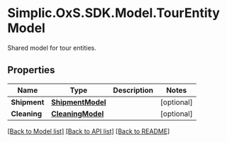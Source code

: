 # Simplic.OxS.SDK.Model.TourEntityModel
Shared model for tour entities.

## Properties

Name | Type | Description | Notes
------------ | ------------- | ------------- | -------------
**Shipment** | [**ShipmentModel**](ShipmentModel.md) |  | [optional] 
**Cleaning** | [**CleaningModel**](CleaningModel.md) |  | [optional] 

[[Back to Model list]](../README.md#documentation-for-models) [[Back to API list]](../README.md#documentation-for-api-endpoints) [[Back to README]](../README.md)

